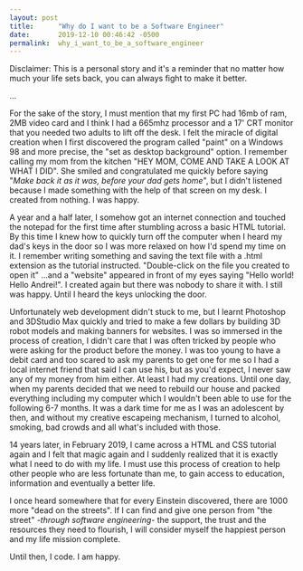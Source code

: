 ```yaml
---
layout: post
title:      "Why do I want to be a Software Engineer"
date:       2019-12-10 00:46:42 -0500
permalink:  why_i_want_to_be_a_software_engineer
---
```




Disclaimer: This is a personal story and it's a reminder that no matter how much your life sets back, you can always fight to make it better.

...

For the sake of the story, I must mention that my first PC had 16mb of ram, 2MB video card and I think I had a 665mhz processor and a 17' CRT monitor that you needed two adults to lift off the desk. I felt the miracle of digital creation when I first discovered the program called "paint" on a Windows 98 and more precise, the "set as desktop background" option. I remember calling my mom from the kitchen "HEY MOM, COME AND TAKE A LOOK AT WHAT I DID". 
She smiled and congratulated me quickly before saying  "*Make back it as it was, before your dad gets home*", but I didn't listened because I made something with the help of that screen on my desk. 
I created from nothing.
I was happy.

A year and a half later, I somehow got an internet connection and touched the notepad for the first time after stumbling across a basic HTML tutorial. By this time I knew how to quickly turn off the computer when I heard my dad's keys in the door so I was more relaxed on how I'd spend my time on it. 
I remember writing something and saving the text file with a .html extension as the tutorial instructed.
"Double-click on the file you created to open it"
...and a "website" appeared in front of my eyes saying "Hello world! Hello Andrei!".
I created again but there was nobody to share it with.
I still was happy. 
Until I heard the keys unlocking the door.

Unfortunately web development didn't stuck to me, but I learnt Photoshop and 3DStudio Max quickly and tried to make a few dollars by building 3D robot models and making banners for websites. I was so immersed in the process of creation, I didn't care that I was often tricked by people who were asking for the product before the money. 
I was too young to have a debit card and too scared to ask my parents to get one for me so I had a local internet friend that said I can use his, but as you'd expect, I never saw any of my money from him either.
At least I had my creations. 
Until one day, when my parents decided that we need to rebuild our house and packed everything including my computer which I wouldn't been able to use for the following 6-7 months. 
It was a dark time for me as I was an adolescent by then, and without my creative escapeing mechanism, I turned to alcohol, smoking, bad crowds and all what's included with those.


14 years later, in February 2019, I came across a HTML and CSS tutorial again and I felt that magic again and I suddenly realized that it is exactly what I need to do with my life. I must use this process of creation to help other people who are less fortunate than me, to gain access to education, information and eventually a better life.

I once heard somewhere that for every Einstein discovered, there are 1000 more "dead on the streets". If I can find and give one person from "the street" *-through software engineering-* the support, the trust and the resources they need to flourish, I will consider myself the happiest person and my life mission complete. 

Until then, I code.
I am happy. 

